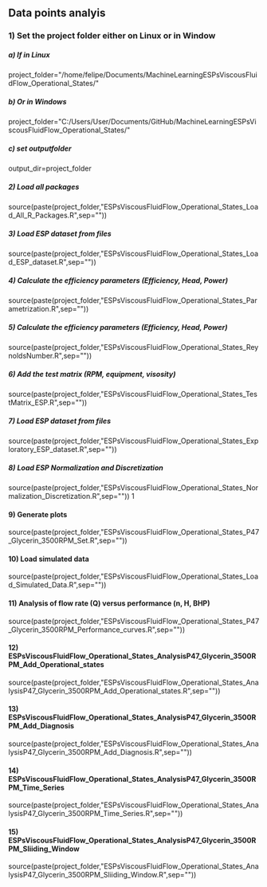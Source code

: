 ## Data points analyis
### 1) Set the project folder either on Linux or in Window
##### a) If in Linux
project_folder="/home/felipe/Documents/MachineLearningESPsViscousFluidFlow_Operational_States/"

##### b) Or in Windows
project_folder="C:/Users/User/Documents/GitHub/MachineLearningESPsViscousFluidFlow_Operational_States/"

##### c) set outputfolder
output_dir=project_folder

##### 2) Load all packages
source(paste(project_folder,"ESPsViscousFluidFlow_Operational_States_Load_All_R_Packages.R",sep=""))

##### 3) Load ESP dataset from files
source(paste(project_folder,"ESPsViscousFluidFlow_Operational_States_Load_ESP_dataset.R",sep=""))

##### 4) Calculate the efficiency parameters (Efficiency, Head, Power)
source(paste(project_folder,"ESPsViscousFluidFlow_Operational_States_Parametrization.R",sep=""))

##### 5) Calculate the efficiency parameters (Efficiency, Head, Power)
source(paste(project_folder,"ESPsViscousFluidFlow_Operational_States_ReynoldsNumber.R",sep=""))

##### 6) Add the test matrix (RPM, equipment, visosity)
source(paste(project_folder,"ESPsViscousFluidFlow_Operational_States_TestMatrix_ESP.R",sep=""))

##### 7) Load ESP dataset from files
source(paste(project_folder,"ESPsViscousFluidFlow_Operational_States_Exploratory_ESP_dataset.R",sep=""))

##### 8) Load ESP Normalization and Discretization
source(paste(project_folder,"ESPsViscousFluidFlow_Operational_States_Normalization_Discretization.R",sep=""))
1
#### 9) Generate plots
source(paste(project_folder,"ESPsViscousFluidFlow_Operational_States_P47_Glycerin_3500RPM_Set.R",sep=""))

#### 10) Load simulated data
source(paste(project_folder,"ESPsViscousFluidFlow_Operational_States_Load_Simulated_Data.R",sep=""))

#### 11) Analysis of flow rate (Q) versus performance (n, H, BHP)
source(paste(project_folder,"ESPsViscousFluidFlow_Operational_States_P47_Glycerin_3500RPM_Performance_curves.R",sep=""))

#### 12) ESPsViscousFluidFlow_Operational_States_AnalysisP47_Glycerin_3500RPM_Add_Operational_states
source(paste(project_folder,"ESPsViscousFluidFlow_Operational_States_AnalysisP47_Glycerin_3500RPM_Add_Operational_states.R",sep=""))

#### 13) ESPsViscousFluidFlow_Operational_States_AnalysisP47_Glycerin_3500RPM_Add_Diagnosis
source(paste(project_folder,"ESPsViscousFluidFlow_Operational_States_AnalysisP47_Glycerin_3500RPM_Add_Diagnosis.R",sep=""))

#### 14) ESPsViscousFluidFlow_Operational_States_AnalysisP47_Glycerin_3500RPM_Time_Series
source(paste(project_folder,"ESPsViscousFluidFlow_Operational_States_AnalysisP47_Glycerin_3500RPM_Time_Series.R",sep=""))

#### 15) ESPsViscousFluidFlow_Operational_States_AnalysisP47_Glycerin_3500RPM_Sliiding_Window
source(paste(project_folder,"ESPsViscousFluidFlow_Operational_States_AnalysisP47_Glycerin_3500RPM_Sliiding_Window.R",sep=""))


